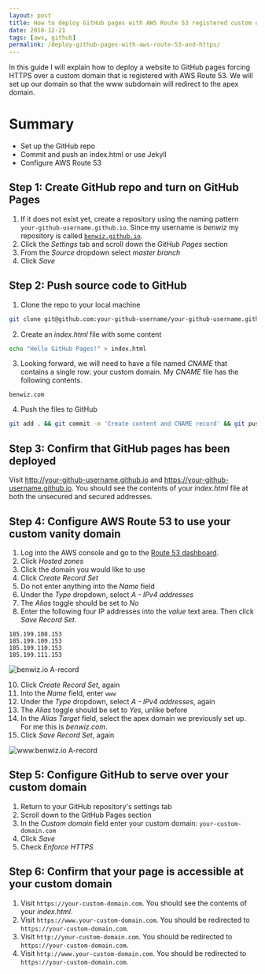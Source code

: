```yaml
---
layout: post
title: How to deploy GitHub pages with AWS Route 53 registered custom domain and force HTTPS
date: 2018-12-21
tags: [aws, github]
permalink: /deploy-github-pages-with-aws-route-53-and-https/
---
```

In this guide I will explain how to deploy a website to GitHub pages forcing HTTPS over a custom domain that is registered with AWS Route 53. We will set up our domain so that the www subdomain will redirect to the apex domain.

# Summary

- Set up the GitHub repo
- Commit and push an index.html or use Jekyll
- Configure AWS Route 53

## Step 1: Create GitHub repo and turn on GitHub Pages

1. If it does not exist yet, create a repository using the naming pattern `your-github-username.github.io`. Since my username is _benwiz_ my repository is called [`benwiz.github.io`](https://github.com/benwiz/benwiz.github.io).
2. Click the _Settings_ tab and scroll down the _GitHub Pages_ section
3. From the _Source_ dropdown select _master branch_
4. Click _Save_

## Step 2: Push source code to GitHub

1. Clone the repo to your local machine

```sh
git clone git@github.com:your-github-username/your-github-username.github.io.git && cd your-github-username.github.io
```

2. Create an _index.html_ file with some content

```sh
echo "Hello GitHub Pages!" > index.html
```

3. Looking forward, we will need to have a file named _CNAME_ that contains a single row: your custom domain. My _CNAME_ file has the following contents.

```text
benwiz.com
```

4. Push the files to GitHub

```sh
git add . && git commit -m 'Create content and CNAME record' && git push
```

## Step 3: Confirm that GitHub pages has been deployed

Visit http://your-github-username.github.io and https://your-github-username.github.io. You should see the contents of your _index.html_ file at both the unsecured and secured addresses.

## Step 4: Configure AWS Route 53 to use your custom vanity domain

1. Log into the AWS console and go to the [Route 53 dashboard](https://console.aws.amazon.com/route53/home).
2. Click _Hosted zones_
3. Click the domain you would like to use
4. Click _Create Record Set_
5. Do not enter anything into the _Name_ field
6. Under the _Type_ dropdown, select _A - IPv4 addresses_
7. The _Alias_ toggle should be set to _No_
8. Enter the following four IP addresses into the _value_ text area. Then click _Save Record Set_.

```text
185.199.108.153 
185.199.109.153 
185.199.110.153 
185.199.111.153
```

![benwiz.io A-record](../../../../images/benwiz.io.png)

10. Click _Create Record Set_, again
11. Into the _Name_ field, enter `www`
12. Under the _Type_ dropdown, select _A - IPv4 addresses_, again
13. The _Alias_ toggle should be set to _Yes_, unlike before
14. In the _Alias Target_ field, select the apex domain we previously set up. For me this is _benwiz.com_.
15. Click _Save Record Set_, again

![www.benwiz.io A-record](../../../../images/www.benwiz.io.png)

## Step 5: Configure GitHub to serve over your custom domain

1. Return to your GitHub repository's settings tab
2. Scroll down to the GitHub Pages section
3. In the _Custom domain_ field enter your custom domain: `your-custom-domain.com`
4. Click _Save_
5. Check _Enforce HTTPS_

## Step 6: Confirm that your page is accessible at your custom domain

1. Visit `https://your-custom-domain.com`. You should see the contents of your _index.html_. 
2. Visit `https://www.your-custom-domain.com`. You should be redirected to `https://your-custom-domain.com`.
3. Visit `http://your-custom-domain.com`. You should be redirected to `https://your-custom-domain.com`.
4. Visit `http://www.your-custom-domain.com`. You should be redirected to `https://your-custom-domain.com`.
